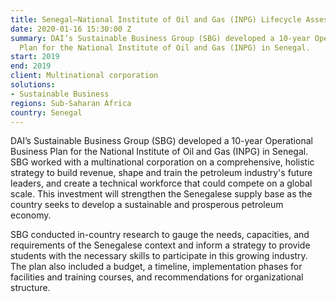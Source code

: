 ```yaml
---
title: Senegal—National Institute of Oil and Gas (INPG) Lifecycle Assessment
date: 2020-01-16 15:30:00 Z
summary: DAI’s Sustainable Business Group (SBG) developed a 10-year Operational Business
  Plan for the National Institute of Oil and Gas (INPG) in Senegal.
start: 2019
end: 2019
client: Multinational corporation
solutions:
- Sustainable Business
regions: Sub-Saharan Africa
country: Senegal
---
```


DAI’s Sustainable Business Group (SBG) developed a 10-year Operational Business Plan for the National Institute of Oil and Gas (INPG) in Senegal. SBG worked with a multinational corporation on a comprehensive, holistic strategy to build revenue, shape and train the petroleum industry's future leaders, and create a technical workforce that could compete on a global scale. This investment will strengthen the Senegalese supply base as the country seeks to develop a sustainable and prosperous petroleum economy. 

SBG conducted in-country research to gauge the needs, capacities, and requirements of the Senegalese context and inform a strategy to provide students with the necessary skills  to participate in this growing industry. The plan also included a budget, a timeline, implementation phases for facilities and training courses, and recommendations for organizational structure.